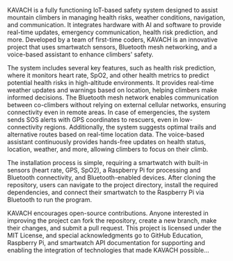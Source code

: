 KAVACH is a fully functioning IoT-based safety system designed to assist mountain climbers in managing health risks, weather conditions, navigation, and communication. It integrates hardware with AI and software to provide real-time updates, emergency communication, health risk prediction, and more. Developed by a team of first-time coders, KAVACH is an innovative project that uses smartwatch sensors, Bluetooth mesh networking, and a voice-based assistant to enhance climbers' safety. 

The system includes several key features, such as health risk prediction, where it monitors heart rate, SpO2, and other health metrics to predict potential health risks in high-altitude environments. It provides real-time weather updates and warnings based on location, helping climbers make informed decisions. The Bluetooth mesh network enables communication between co-climbers without relying on external cellular networks, ensuring connectivity even in remote areas. In case of emergencies, the system sends SOS alerts with GPS coordinates to rescuers, even in low-connectivity regions. Additionally, the system suggests optimal trails and alternative routes based on real-time location data. The voice-based assistant continuously provides hands-free updates on health status, location, weather, and more, allowing climbers to focus on their climb.

The installation process is simple, requiring a smartwatch with built-in sensors (heart rate, GPS, SpO2), a Raspberry Pi for processing and Bluetooth connectivity, and Bluetooth-enabled devices. After cloning the repository, users can navigate to the project directory, install the required dependencies, and connect their smartwatch to the Raspberry Pi via Bluetooth to run the program.

KAVACH encourages open-source contributions. Anyone interested in improving the project can fork the repository, create a new branch, make their changes, and submit a pull request. This project is licensed under the MIT License, and special acknowledgments go to GitHub Education, Raspberry Pi, and smartwatch API documentation for supporting and enabling the integration of technologies that made KAVACH possible...
